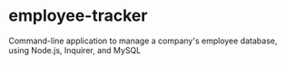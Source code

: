 # employee-tracker
Command-line application to manage a company's employee database, using Node.js, Inquirer, and MySQL
